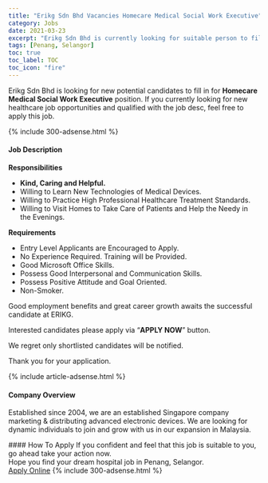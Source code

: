 ```yaml
---
title: "Erikg Sdn Bhd Vacancies Homecare Medical Social Work Executive" 
category: Jobs 
date: 2021-03-23 
excerpt: "Erikg Sdn Bhd is currently looking for suitable person to fill in the Homecare Medical Social Work Executive which positioned at Penang, Selangor" 
tags: [Penang, Selangor] 
toc: true 
toc_label: TOC 
toc_icon: "fire" 
--- 
```


<p>Erikg Sdn Bhd is looking for new potential candidates to fill in for <b>Homecare Medical Social Work Executive</b> position. If you currently looking for new healthcare job opportunities and qualified with the job desc, feel free to apply this job.
</p>{% include 300-adsense.html %} 
<div><div><h4>Job Description</h4></div><div><div><span><div><p><strong>Responsibilities</strong></p><ul><li><strong>Kind, Caring and Helpful.</strong></li><li>Willing to Learn New Technologies of Medical Devices.</li><li>Willing to Practice High Professional Healthcare Treatment Standards.&#160;</li><li>Willing to Visit Homes to Take Care of Patients and Help the Needy in the Evenings.</li></ul><p><strong>Requirements</strong></p><ul><li>Entry Level Applicants are Encouraged to Apply.</li><li>No Experience Required. Training will be Provided.</li><li>Good Microsoft Office Skills.</li><li>Possess Good Interpersonal and Communication Skills.</li><li>Possess Positive Attitude and Goal Oriented.</li><li>Non-Smoker.</li></ul><p>Good employment benefits and great career growth awaits the successful candidate at ERIKG.</p><p>Interested candidates please apply via &#8220;<strong>APPLY NOW</strong>&#8221; button.</p><p>We regret only shortlisted candidates will be notified.</p><p>Thank you for your application.</p></div></span></div></div></div> 
{% include article-adsense.html %} 
<div><div><h4>Company Overview</h4></div><div><div><span><div><p>Established since 2004, we are an established Singapore company marketing &amp; distributing advanced electronic devices. We are looking for dynamic individuals to join and grow with us in our expansion in Malaysia.</p></div></span></div></div></div> 
#### How To Apply 
If you confident and feel that this job is suitable to you, go ahead take your action now. <br/> 
Hope you find your dream hospital job in Penang, Selangor. <br/> 
<a href="https://www.jobstreet.com.my/en/job/homecare-medical-social-work-executive-4513867?jobId=jobstreet-my-job-4513867" class="btn btn--warning" target="_blank" rel="nofollow noopenner">Apply Online</a> 
{% include 300-adsense.html %} 